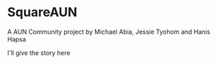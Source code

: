 # SquareAUN
A AUN Community project by Michael Abia, Jessie Tyohom and Hanis Hapsa

I'll give the story here
